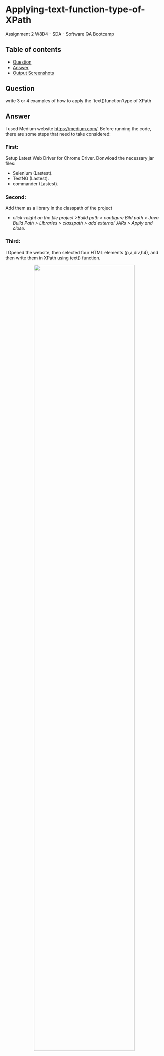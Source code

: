 # Applying-text-function-type-of-XPath
Assignment 2 W8D4 - SDA - Software QA Bootcamp

## Table of contents
* [Question](#question)
* [Answer](#answer)
* [Output Screenshots](#output-screenshots)


## Question
 write  3 or 4 examples of how to apply the 'text()function'type of XPath

## Answer
I used Medium website https://medium.com/.
Before running the code, there are some steps that need to take considered:


### First:
Setup Latest Web Driver for Chrome  Driver.
Donwload the necessary jar files:
- Selenium (Lastest).
- TestNG (Lastest).
- commander (Lastest).

### Second:
Add them as a library in the classpath of the project
- _click-reight on the file project >Build path > configure Bild path > Java Build Path > Libraries > classpath > add external JARs > Apply and close_.

### Third:
I Opened the website, then selected four HTML elements (p,a,div,h4), and then write them in XPath using text() function.

<p align="center">
<img src="https://user-images.githubusercontent.com/48597284/181280268-f2cec5ef-ef1e-4f07-a92f-8191f6ba8cda.png" width=80% height=80%>
</p>



## Output Screenshots:

<p align="center">
<img src="https://user-images.githubusercontent.com/48597284/181280313-32318c6f-e705-4b1a-88c3-66f48e0c6974.png" width=80% height=80%>


https://user-images.githubusercontent.com/48597284/181280674-a786c76f-1df8-49e5-88cb-3361be93ec46.mp4

</p>
